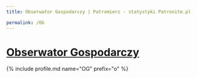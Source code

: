 ```yaml
---
title: Obserwator Gospodarczy | Patromierz - statystyki Patronite.pl

permalink: /OG
---
```


# [Obserwator Gospodarczy](https://patronite.pl/OG)

{% include profile.md name="OG" prefix="o" %}
